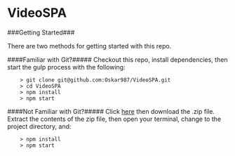 # VideoSPA

###Getting Started###

There are two methods for getting started with this repo.

####Familiar with Git?#####
Checkout this repo, install dependencies, then start the gulp process with the following:

```
	> git clone git@github.com:Oskar987/VideoSPA.git
	> cd VideoSPA
	> npm install
	> npm start
```

####Not Familiar with Git?#####
Click [here](https://github.com/Oskar987/VideoSPA/releases) then download the .zip file.  Extract the contents of the zip file, then open your terminal, change to the project directory, and:

```
	> npm install
	> npm start
```
